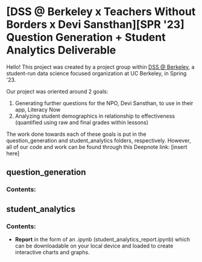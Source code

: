 # [DSS @ Berkeley x Teachers Without Borders x Devi Sansthan][SPR '23] Question Generation + Student Analytics Deliverable

Hello! This project was created by a project group within [DSS @ Berkeley](https://dssberkeley.com/), a student-run data science focused organization at UC Berkeley, in Spring '23.


Our project was oriented around 2 goals: 

1) Generating further questions for the NPO, Devi Sansthan, to use in their app, Literacy Now
2) Analyzing student demographics in relationship to effectiveness (quantified using raw and final grades within lessons)

The work done towards each of these goals is put in the question_generation and student_analytics folders, respectively. However, all of our code and work can be found through this Deepnote link: [insert here]

## question_generation
### Contents:

## student_analytics
### Contents:
- **Report** in the form of an .ipynb (student_analytics_report.ipynb) which can be downloadable on your local device and loaded to create interactive charts and graphs.
